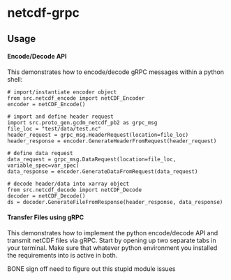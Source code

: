 # netcdf-grpc

## Usage

#### Encode/Decode API
This demonstrates how to encode/decode gRPC messages within a python shell:
```
# import/instantiate encoder object
from src.netcdf_encode import netCDF_Encoder
encoder = netCDF_Encode()

# import and define header request
import src.proto_gen.gcdm_netcdf_pb2 as grpc_msg
file_loc = "test/data/test.nc"
header_request = grpc_msg.HeaderRequest(location=file_loc)
header_response = encoder.GenerateHeaderFromRequest(header_request)

# define data request
data_request = grpc_msg.DataRequest(location=file_loc, variable_spec=var_spec)
data_response = encoder.GenerateDataFromRequest(data_request)

# decode header/data into xarray object
from src.netcdf_decode import netCDF_Decode
decoder = netCDF_Decode()
ds = decoder.GenerateFileFromResponse(header_response, data_response)
```

#### Transfer Files using gRPC
This demonstrates how to implement the python encode/decode API and transmit netCDF files via gRPC. Start by opening up two separate tabs in your terminal. Make sure that whatever python environment you installed the requirements into is active in both. 

BONE sign off need to figure out this stupid module issues 


